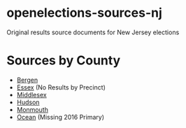 # openelections-sources-nj
Original results source documents for New Jersey elections

# Sources by County

- [Bergen](http://www.bergencountyclerk.org/elections/#eRes)
- [Essex](http://www.essexclerk.com/Election/) (No Results by Precinct)
- [Middlesex](http://mcgisweb.co.middlesex.nj.us/elections/)
- [Hudson](http://www.hudsoncountyclerk.org/election-archives/)
- [Monmouth](http://www.monmouthcountyvotes.com/elections/past-election-results/)
- [Ocean](http://www.clerk.co.ocean.nj.us/CountyClerk/Archives.aspx) (Missing 2016 Primary)
